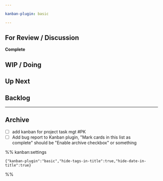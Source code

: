 ```yaml
---

kanban-plugin: basic

---
```


## For Review / Discussion

**Complete**


## WIP / Doing



## Up Next



## Backlog



***

## Archive

- [ ] add kanban for project task mgt #PK
- [ ] Add bug report to Kanban plugin, "Mark cards in this list as<br>complete" should be "Enable archive checkbox" or something

%% kanban:settings
```
{"kanban-plugin":"basic","hide-tags-in-title":true,"hide-date-in-title":true}
```
%%